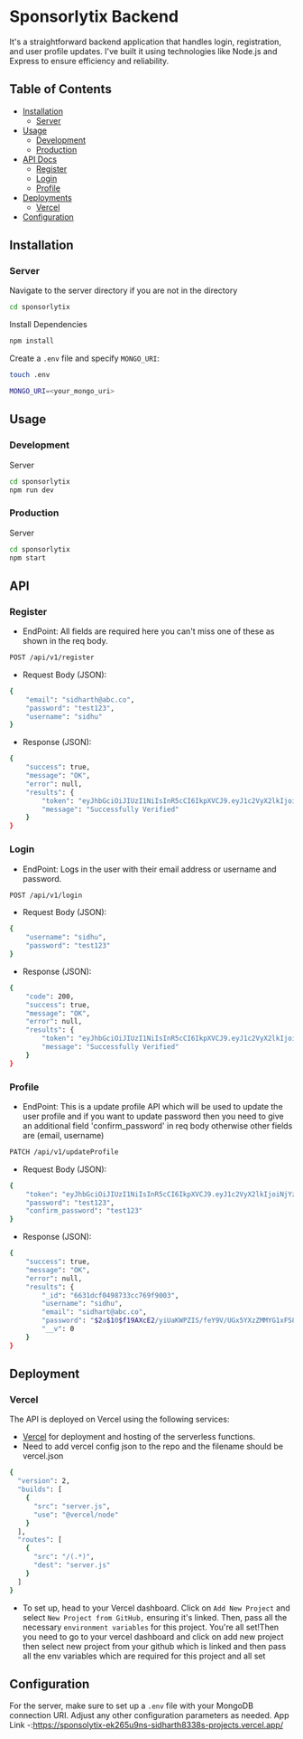 # Sponsorlytix Backend

It's a straightforward backend application that handles login, registration, and user profile updates. I've built it using technologies like Node.js and Express to ensure efficiency and reliability.

## Table of Contents

- [Installation](#installation)
  - [Server](#server)
- [Usage](#usage)
  - [Development](#development)
  - [Production](#production)
- [API Docs](#api)
  - [Register](#register)
  - [Login](#login)
  - [Profile](#profile)
- [Deployments](#deployment)
  - [Vercel](#vercel)
- [Configuration](#configuration)

## Installation

### Server

Navigate to the server directory if you are not in the directory

```bash
cd sponsorlytix
```

Install Dependencies

```bash
npm install
```

Create a `.env` file and specify `MONGO_URI`:

```bash
touch .env
```

```bash
MONGO_URI=<your_mongo_uri>
```

## Usage

### Development

Server

```bash
cd sponsorlytix
npm run dev
```

### Production

Server

```bash
cd sponsorlytix
npm start
```

## API

### Register

- EndPoint: All fields are required here you can't miss one of these as shown in the req body.

```bash
POST /api/v1/register
```

- Request Body (JSON):

```bash
{
    "email": "sidharth@abc.co",
    "password": "test123",
    "username": "sidhu"
}
```

- Response (JSON):

```bash
{
    "success": true,
    "message": "OK",
    "error": null,
    "results": {
        "token": "eyJhbGciOiJIUzI1NiIsInR5cCI6IkpXVCJ9.eyJ1c2VyX2lkIjoiNjYzMjE3YTE3ODUyODM2NmIxMGUzZWRiIiwiaWF0IjoxNzE0NTU4ODgxLCJleHAiOjE3MTQ2NDUyODF9.K5BxMYdDFWgMymdPH-YitbD6dtBMdX3VY1W2Z6sImuM",
        "message": "Successfully Verified"
    }
}
```

### Login

- EndPoint: Logs in the user with their email address or username and password.

```bash
POST /api/v1/login
```

- Request Body (JSON):

```bash
{
    "username": "sidhu",
    "password": "test123"
}
```

- Response (JSON):

```bash
{
    "code": 200,
    "success": true,
    "message": "OK",
    "error": null,
    "results": {
        "token": "eyJhbGciOiJIUzI1NiIsInR5cCI6IkpXVCJ9.eyJ1c2VyX2lkIjoiNjYzMWRjZjA0OTg3MzNjYzc2OWY5MDAzIiwiaWF0IjoxNzE0NTQ1MDQ5LCJleHAiOjE3MTQ2MzE0NDl9.6xnE-naUcU5Ld4y_7HyP8sqXwCtlsTmtNBDLk38ymnA",
        "message": "Successfully Verified"
    }
}
```

### Profile

- EndPoint: This is a update profile API which will be used to update the user profile and if you want to update password then you need to give an additional field 'confirm_password' in req body otherwise other fields are (email, username)

```bash
PATCH /api/v1/updateProfile
```

- Request Body (JSON):

```bash
{
    "token": "eyJhbGciOiJIUzI1NiIsInR5cCI6IkpXVCJ9.eyJ1c2VyX2lkIjoiNjYzMWRjZjA0OTg3MzNjYzc2OWY5MDAzIiwiaWF0IjoxNzE0NTQ1MDQ5LCJleHAiOjE3MTQ2MzE0NDl9.6xnE-naUcU5Ld4y_7HyP8sqXwCtlsTmtNBDLk38ymnA",
    "password": "test123",
    "confirm_password": "test123"
}
```

- Response (JSON):

```bash
{
    "success": true,
    "message": "OK",
    "error": null,
    "results": {
        "_id": "6631dcf0498733cc769f9003",
        "username": "sidhu",
        "email": "sidhart@abc.co",
        "password": "$2a$10$f19AXcE2/yiUaKWPZIS/feY9V/UGx5YXzZMMYG1xFS8l4PXMeKoTO",
        "__v": 0
    }
}
```

## Deployment

### Vercel

The API is deployed on Vercel using the following services:

- [Vercel](https://vercel.com/) for deployment and hosting of the serverless functions.
- Need to add vercel config json to the repo and the filename should be vercel.json

```bash
{
  "version": 2,
  "builds": [
    {
      "src": "server.js",
      "use": "@vercel/node"
    }
  ],
  "routes": [
    {
      "src": "/(.*)",
      "dest": "server.js"
    }
  ]
}
```

- To set up, head to your Vercel dashboard. Click on `Add New Project` and select `New Project from GitHub,` ensuring it's linked. Then, pass all the necessary `environment variables` for this project. You're all set!Then you need to go to your vercel dashboard and click on add new project then select new project from your github which is linked and then pass all the env variables which are required for this project and all set

## Configuration

For the server, make sure to set up a `.env` file with your MongoDB connection URI.
Adjust any other configuration parameters as needed. App Link -:https://sponsolytix-ek265u9ns-sidharth8338s-projects.vercel.app/
